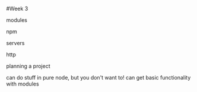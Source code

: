 #Week 3

modules

npm

servers

http

planning a project

can do stuff in pure node, but you don't want to! can get basic functionality with modules



